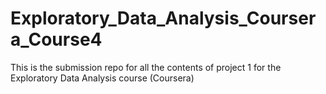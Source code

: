 # Exploratory_Data_Analysis_Coursera_Course4
This is the submission repo for all the contents of project 1 for the Exploratory Data Analysis course (Coursera)
